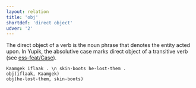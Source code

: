 ```yaml
---
layout: relation
title: 'obj'
shortdef: 'direct object'
udver: '2'
---
```


The direct object of a verb is the noun phrase that denotes the entity acted upon. In Yupik, the absolutive case marks direct object of a transitive verb (see [ess-feat/Case]()).

~~~ sdparse
Kaamgek iflaak . \n skin-boots he-lost-them .
obj(iflaak, Kaamgek)
obj(he-lost-them, skin-boots)
~~~

<!-- Interlanguage links updated Út 9. května 2023, 20:04:25 CEST -->
